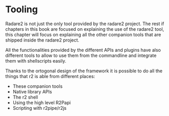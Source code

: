 # Tooling

Radare2 is not just the only tool provided by the radare2 project. The rest if chapters in this book are focused on explaining the use of the radare2 tool, this chapter will focus on explaining all the other companion tools that are shipped inside the radare2 project.

All the functionalities provided by the different APIs and plugins have also different tools to allow to use them from the commandline and integrate them with shellscripts easily.

Thanks to the ortogonal design of the framework it is possible to do all the things that r2 is able from different places:

* These companion tools
* Native library APIs
* The r2 shell
* Using the high level R2Papi
* Scripting with r2pipe/r2js
